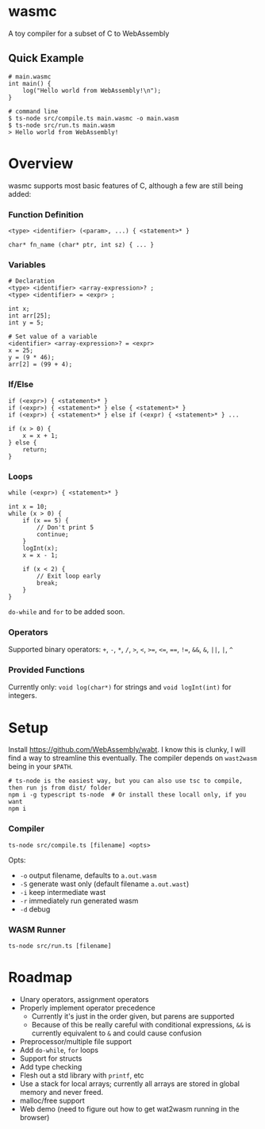 # wasmc
A toy compiler for a subset of C to WebAssembly

## Quick Example

```
# main.wasmc
int main() {
    log("Hello world from WebAssembly!\n");
}
```

```
# command line
$ ts-node src/compile.ts main.wasmc -o main.wasm
$ ts-node src/run.ts main.wasm
> Hello world from WebAssembly!
```

# Overview

wasmc supports most basic features of C, although a few are still being added:

### Function Definition

```
<type> <identifier> (<param>, ...) { <statement>* }

char* fn_name (char* ptr, int sz) { ... }
```

### Variables
```
# Declaration
<type> <identifier> <array-expression>? ;
<type> <identifier> = <expr> ;

int x;
int arr[25];
int y = 5;

# Set value of a variable
<identifier> <array-expression>? = <expr>
x = 25;
y = (9 * 46);
arr[2] = (99 + 4);
```

### If/Else
```
if (<expr>) { <statement>* }
if (<expr>) { <statement>* } else { <statement>* }
if (<expr>) { <statement>* } else if (<expr) { <statement>* } ...

if (x > 0) {
    x = x + 1;
} else {
    return;
}
```

### Loops
```
while (<expr>) { <statement>* }

int x = 10;
while (x > 0) {
    if (x == 5) {
        // Don't print 5
        continue;
    }
    logInt(x);
    x = x - 1;

    if (x < 2) {
        // Exit loop early
        break;
    }
}
```

`do-while` and `for` to be added soon.

### Operators

Supported binary operators: `+`, `-`, `*`, `/`, `>`, `<`, `>=`, `<=`, `==`, `!=`, `&&`, `&`, `||`, `|`, `^`

### Provided Functions

Currently only: `void log(char*)` for strings and `void logInt(int)` for integers.

# Setup

Install https://github.com/WebAssembly/wabt.
I know this is clunky, I will find a way to streamline this eventually.
The compiler depends on `wast2wasm` being in your `$PATH`.

```
# ts-node is the easiest way, but you can also use tsc to compile, then run js from dist/ folder
npm i -g typescript ts-node  # Or install these locall only, if you want
npm i
```

### Compiler

`ts-node src/compile.ts [filename] <opts>`

Opts:

* `-o` output filename, defaults to `a.out.wasm`
* `-S` generate wast only (default filename `a.out.wast`)
* `-i` keep intermediate wast
* `-r` immediately run generated wasm
* `-d` debug

### WASM Runner

`ts-node src/run.ts [filename]`

# Roadmap

* Unary operators, assignment operators
* Properly implement operator precedence
  - Currently it's just in the order given, but parens are supported
  - Because of this be really careful with conditional expressions, `&&` is currently equivalent to `&`
    and could cause confusion
* Preprocessor/multiple file support
* Add `do-while`, `for` loops
* Support for structs
* Add type checking
* Flesh out a std library with `printf`, etc
* Use a stack for local arrays; currently all arrays are stored in global memory and never freed.
* malloc/free support
* Web demo (need to figure out how to get wat2wasm running in the browser)
